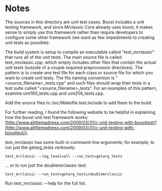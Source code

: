 # Notes
The sources in this directory are unit test cases.  Boost includes a
unit testing framework, and since Mrclassic Core already uses boost, it makes
sense to simply use this framework rather than require developers to
configure some other framework (we want as few impediments to creating
unit tests as possible).

The build system is setup to compile an executable called "test_mrclassic"
that runs all of the unit tests.  The main source file is called
test_mrclassic.cpp, which simply includes other files that contain the
actual unit tests (outside of a couple required preprocessor
directives).  The pattern is to create one test file for each class or
source file for which you want to create unit tests.  The file naming
convention is "<source_filename>_tests.cpp" and such files should wrap
their tests in a test suite called "<source_filename>_tests".  For an
examples of this pattern, examine uint160_tests.cpp and
uint256_tests.cpp.

Add the source files to /src/Makefile.test.include to add them to the build.

For further reading, I found the following website to be helpful in
explaining how the boost unit test framework works:
[http://www.alittlemadness.com/2009/03/31/c-unit-testing-with-boosttest/](http://www.alittlemadness.com/2009/03/31/c-unit-testing-with-boosttest/).

test_mrclassic has some built-in command-line arguments; for
example, to run just the getarg_tests verbosely:

    test_mrclassic --log_level=all --run_test=getarg_tests

... or to run just the doublemrclassic test:

    test_mrclassic --run_test=getarg_tests/doublemrclassic

Run  test_mrclassic --help   for the full list.

